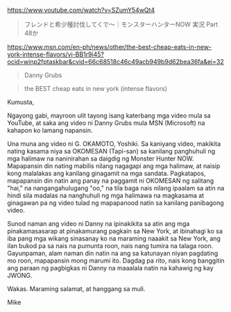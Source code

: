 https://www.youtube.com/watch?v=SZumY54wQt4

> フレンドと希少種討伐してくで〜｜モンスターハンターNOW 実況 Part 48か

https://www.msn.com/en-ph/news/other/the-best-cheap-eats-in-new-york-intense-flavors/vi-BB1r9i45?ocid=winp2fptaskbar&cvid=66c68518c46c49acb949b9d62bea36fa&ei=32

> Danny Grubs

> the BEST cheap eats in new york (intense flavors)

Kumusta,

Ngayong gabi, mayroon ulit tayong isang katerbang mga video mula sa YouTube, at saka ang video ni Danny Grubs mula MSN (Microsoft) na kahapon ko lamang napansin.

Una muna ang video ni G. OKAMOTO, Yoshiki. Sa kaniyang video, makikita nating kasama niya sa OKOMESAN (Tapi-san) sa kanilang panghuhuli ng mga halimaw na naninirahan sa daigdig ng Monster Hunter NOW. Mapapansin din nating mabilis nilang nagagapi ang mga halimaw, at naisip kong malalakas ang kanilang ginagamit na mga sandata. Pagkatapos, mapapansin din natin ang panay na paggamit ni OKOMESAN ng salitang "hai," na nangangahulugang "oo," na tila baga nais nilang ipaalam sa atin na hindi sila madalas na nanghuhuli ng mga halimawa na magkasama at ginagawan pa ng video tulad ng mapapanood natin sa kanilang panibagong video.

Sunod naman ang video ni Danny na ipinakikita sa atin ang mga pinakamasasarap at pinakamurang pagkain sa New York, at ibinahagi ko sa iba pang mga wikang sinasanay ko na maraming naaakit sa New York, ang ilan bukod pa sa nais na pumunta roon, nais nang tumira na talaga roon. Gayunpaman, alam naman din natin na ang sa katunayan niyan pagdating mo roon, mapapansin mong marumi ito. Dagdag pa rito, nais kong banggitin ang paraan ng pagbigkas ni Danny na maaalala natin na kahawig ng kay JWONG.

Wakas. Maraming salamat, at hanggang sa muli.

Mike  
